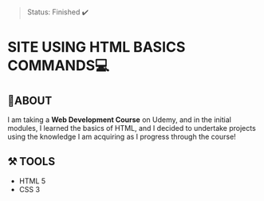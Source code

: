 > Status: Finished ✔️

# SITE USING HTML BASICS COMMANDS💻

## 📕ABOUT
I am taking a **Web Development Course** on Udemy, and in the initial modules, I learned the basics of HTML, and I decided to undertake projects using the knowledge I am acquiring as I progress through the course!

## ⚒️ TOOLS
- HTML 5
- CSS 3
